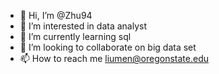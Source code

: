 - 👋 Hi, I’m @Zhu94
- 👀 I’m interested in data analyst
- 🌱 I’m currently learning sql
- 💞️ I’m looking to collaborate on big data set
- 📫 How to reach me liumen@oregonstate.edu

<!---
Zhu94/Zhu94 is a ✨ special ✨ repository because its `README.md` (this file) appears on your GitHub profile.
You can click the Preview link to take a look at your changes.
--->
